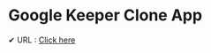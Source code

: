 # Google Keeper Clone App
✔ URL : <a href="https://dp-google-keeper-app-clone.vercel.app/" target="blank">Click here</a>
